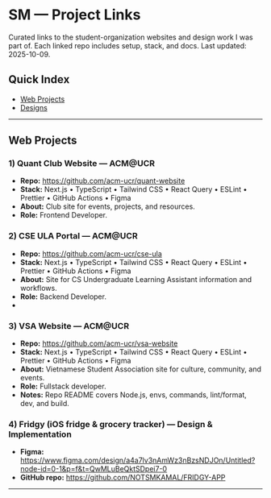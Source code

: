 # SM — Project Links 
Curated links to the student-organization websites and design work I was part of. Each linked repo includes setup, stack, and docs. Last updated: 2025-10-09.

## Quick Index
- [Web Projects](#web-projects)
- [Designs](#designs)

---

## Web Projects

### 1) Quant Club Website — ACM@UCR
- **Repo:** https://github.com/acm-ucr/quant-website  
- **Stack:**  Next.js • TypeScript • Tailwind CSS • React Query • ESLint • Prettier • GitHub Actions • Figma    
- **About:** Club site for events, projects, and resources.  
- **Role:** Frontend Developer.

### 2) CSE ULA Portal — ACM@UCR
- **Repo:** https://github.com/acm-ucr/cse-ula  
- **Stack:** Next.js • TypeScript • Tailwind CSS • React Query • ESLint • Prettier • GitHub Actions • Figma  
- **About:** Site for CS Undergraduate Learning Assistant information and workflows.  
- **Role:** Backend Developer.
- 
### 3) VSA Website — ACM@UCR
- **Repo:** https://github.com/acm-ucr/vsa-website  
- **Stack:** Next.js • TypeScript • Tailwind CSS • React Query • ESLint • Prettier • GitHub Actions • Figma  
- **About:** Vietnamese Student Association site for culture, community, and events.
- **Role:** Fullstack developer.  
- **Notes:** Repo README covers Node.js, envs, commands, lint/format, dev, and build.


### 4) Fridgy (iOS fridge & grocery tracker) — Design & Implementation
- **Figma:** https://www.figma.com/design/a4a7lv3nAmWz3nBzsNDJOn/Untitled?node-id=0-1&p=f&t=QwMLuBeQktSDpei7-0
- **GitHub repo:** https://github.com/NOTSMKAMAL/FRIDGY-APP
---


